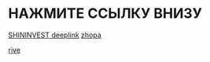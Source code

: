 # НАЖМИТЕ ССЫЛКУ ВНИЗУ
[SHININVEST deeplink](shininvest://catalog/openBanner/?id=6f848439-bce3-4cc4-8b65-e12c19910064)
[zhopa](whatsapp://send?phone=+51000000000)


[rive](riv://promotionList/?type=ONLINE&tags=CLIENT_DAYS)


